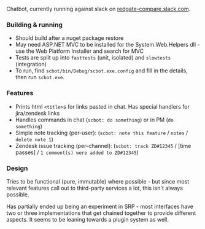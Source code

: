 Chatbot, currently running against slack on [redgate-compare.slack.com](https://redgate-compare.slack.com/).

### Building & running

- Should build after a nuget package restore 
- May need ASP.NET MVC to be installed for the System.Web.Helpers dll - use the Web Platform Installer and search for MVC
- Tests are split up into `fasttests` (unit, isolated) and `slowtests` (integration)
- To run, find `scbot/bin/Debug/scbot.exe.config` and fill in the details, then run `scbot.exe`. 

### Features 

- Prints html `<title>`s for links pasted in chat. Has special handlers for jira/zendesk links
- Handles commands in chat (`scbot: do something`) or in PM (`do something`)
- Simple note tracking (per-user): (`scbot: note this feature` / `notes` / `delete note 1`)
- Zendesk issue tracking (per-channel): (`scbot: track ZD#12345` / [time passes] / `1 comment(s) were added to ZD#12345`)

### Design

Tries to be functional (pure, immutable) where possible - but since most relevant features call out to third-party services a lot, this isn't always possible.

Has partially ended up being an experiment in SRP - most interfaces have two or three implementations that get chained together to provide different aspects.
It seems to be leaning towards a plugin system as well.
